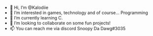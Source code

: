 - 👋 Hi, I’m @Kalodiie
- 👀 I’m interested in games, technology and of course... Programming
- 🌱 I’m currently learning C.
- 💞️ I’m looking to collaborate on some fun projects!
- 📫 You can reach me via discord Snoopy Da Dawg#3035

<!---
Kalodiie/Kalodiie is a ✨ special ✨ repository because its `README.md` (this file) appears on your GitHub profile.
You can click the Preview link to take a look at your changes.
--->
